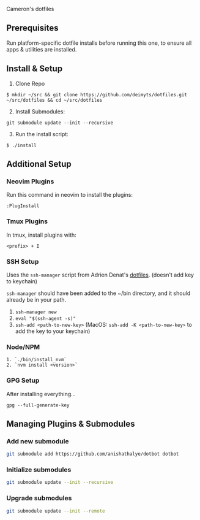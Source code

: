 Cameron's dotfiles

## Prerequisites
Run platform-specific dotfile installs before running this one, to ensure all apps & utilities are installed.

## Install & Setup

1. Clone Repo
```
$ mkdir ~/src && git clone https://github.com/deimyts/dotfiles.git ~/src/dotfiles && cd ~/src/dotfiles
```

2. Install Submodules:
```
git submodule update --init --recursive
```

3. Run the install script:
```
$ ./install
```

## Additional Setup

### Neovim Plugins
Run this command in neovim to install the plugins:
```
:PlugInstall
```

### Tmux Plugins
In tmux, install plugins with:
```
<prefix> + I
```

### SSH Setup
Uses the `ssh-manager` script from Adrien Denat's [dotfiles](https://github.com/Grsmto/dotfiles). 
(doesn't add key to keychain)

`ssh-manager` should have been added to the ~/bin directory, and it should already be in your path.

1. `ssh-manager new`
2. `eval "$(ssh-agent -s)"`
3. `ssh-add <path-to-new-key>` (MacOS: `ssh-add -K <path-to-new-key>` to add the key to your keychain)

### Node/NPM
```
1. `./bin/install_nvm`
2. `nvm install <version>`
```

### GPG Setup
After installing everything...
```
gpg --full-generate-key
```

## Managing Plugins & Submodules

### Add new submodule
```sh
git submodule add https://github.com/anishathalye/dotbot dotbot
```

### Initialize submodules
```sh
git submodule update --init --recursive
```

### Upgrade submodules
```sh
git submodule update --init --remote
```

